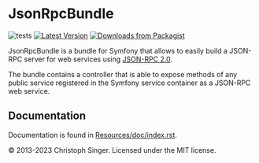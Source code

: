 JsonRpcBundle
=============

![tests](https://github.com/wasinger/jsonrpc-bundle/actions/workflows/tests.yml/badge.svg?branch=master)
[![Latest Version](http://img.shields.io/packagist/v/wa72/jsonrpc-bundle.svg)](https://packagist.org/packages/wa72/jsonrpc-bundle)
[![Downloads from Packagist](http://img.shields.io/packagist/dt/wa72/jsonrpc-bundle.svg)](https://packagist.org/packages/wa72/jsonrpc-bundle)


JsonRpcBundle is a bundle for Symfony that allows to easily build a JSON-RPC server for web services using 
[JSON-RPC 2.0](http://www.jsonrpc.org/specification).

The bundle contains a controller that is able to expose methods of any public service registered in the Symfony service 
container as a JSON-RPC web service.

Documentation
-------------

Documentation is found in [Resources/doc/index.rst](Resources/doc/index.rst).


© 2013-2023 Christoph Singer. Licensed under the MIT license.
